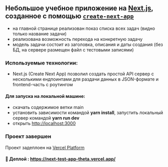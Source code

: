 ## Небольшое учебное приложение на [Next.js](https://nextjs.org/), созданное с помощью [`create-next-app`](https://github.com/vercel/next.js/tree/canary/packages/create-next-app)

- на главной странице реализован показ списка всех задач (видно только название задачи)
- реализована возможность перехода на конкретную задачу
- модель задачи состоит из заголовка, описания и даты создания (без БД, на сервере размещен файл с тестовыми записями)

### Используемые технологии:
- Next.js (Create Next App) позволил создать простой API сервер с несколькими ендпоинтами для раздачи данных в JSON-формате и frontend-часть с роутингом

####  Для запуска на локальной машине:
- скачать содержимое ветки main
- установить зависимости командой **yarn install**, запустить локальный сервер командой **yarn run dev** 
- открыть [http://localhost:3000](http://localhost:3000)

### Проект завершен

Проект задеплоен на [Vercel Platform](https://vercel.com/new?utm_medium=default-template&filter=next.js&utm_source=create-next-app&utm_campaign=create-next-app-readme)

#### :link: Деплой : https://next-test-app-theta.vercel.app/
